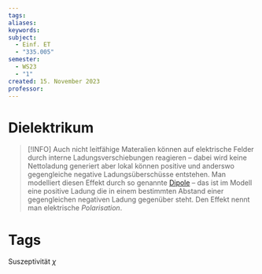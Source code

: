 ```yaml
---
tags: 
aliases: 
keywords: 
subject:
  - Einf. ET
  - "335.005"
semester:
  - WS23
  - "1"
created: 15. November 2023
professor:
---
```

 

# Dielektrikum

> [!INFO] 
> Auch nicht leitfähige Materalien können auf elektrische Felder durch interne Ladungsverschiebungen reagieren – dabei wird keine Nettoladung generiert aber lokal können positive und anderswo gegengleiche negative Ladungsüberschüsse entstehen.
> Man modelliert diesen Effekt durch so genannte [Dipole](Dipol.md) – das ist im Modell eine positive Ladung die in einem bestimmten Abstand einer gegengleichen negativen Ladung gegenüber steht.
> Den Effekt nennt man elektrische *Polarisation*. 

# Tags

Suszeptivität $\chi$